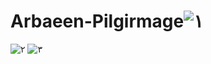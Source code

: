 # Arbaeen-Pilgirmage![۱](https://user-images.githubusercontent.com/76538893/178369481-5f5cffe1-3a3c-4ae7-aa9e-45a31312e1c0.jpg)
![۲](https://user-images.githubusercontent.com/76538893/178369484-7085d204-681d-4deb-a3b6-e24ebcf1ceb6.jpg)
![۳](https://user-images.githubusercontent.com/76538893/178369487-3dcaa0d0-f3ad-48c2-b120-1be1efefb497.jpg)

